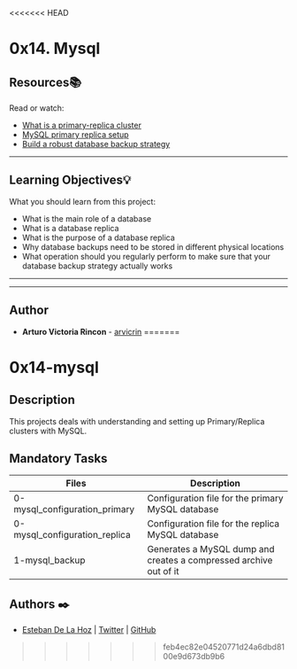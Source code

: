 <<<<<<< HEAD
# 0x14. Mysql

## Resources:books:
Read or watch:
* [What is a primary-replica cluster](https://intranet.hbtn.io/rltoken/yI-YnEyAx2mO5qqmbrCTbw)
* [MySQL primary replica setup](https://intranet.hbtn.io/rltoken/M2mXERIEQA7w0Pkj85nTNw)
* [Build a robust database backup strategy](https://intranet.hbtn.io/rltoken/7C7YTJOU2iR_kZDQLPhl1A)

---
## Learning Objectives:bulb:
What you should learn from this project:

* What is the main role of a database
* What is a database replica
* What is the purpose of a database replica
* Why database backups need to be stored in different physical locations
* What operation should you regularly perform to make sure that your database backup strategy actually works

---
---

## Author
* **Arturo Victoria Rincon** - [arvicrin](https://github.com/arvicrin)
=======
# 0x14-mysql

## Description

This projects deals with understanding and setting up Primary/Replica clusters with MySQL.

## Mandatory Tasks

| Files | Description |
| ----- | ----------- |
| 0-mysql_configuration_primary | Configuration file for the primary MySQL database |
| 0-mysql_configuration_replica | Configuration file for the replica MySQL database |
| 1-mysql_backup | Generates a MySQL dump and creates a compressed archive out of it |


## Authors :black_nib:

- [Esteban De La Hoz](https://www.linkedin.com/in/esteban-de-la-hoz-romero-b6270017b/) | [Twitter](https://twitter.com/Esteban18911) | [GitHub](https://github.com/Esteban18911)


>>>>>>> feb4ec82e04520771d24a6dbd8100e9d673db9b6
